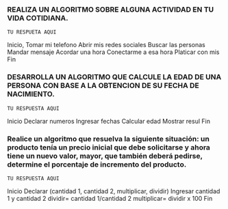 ### REALIZA UN ALGORITMO SOBRE ALGUNA ACTIVIDAD EN TU VIDA COTIDIANA.

    TU RESPUETA AQUI
Inicio, 
Tomar mi telefono
Abrir mis redes sociales
Buscar las personas
Mandar mensaje 
Acordar una hora
Conectarme a esa hora
Platicar con mis 
Fin

### DESARROLLA UN ALGORITMO QUE CALCULE LA EDAD DE UNA PERSONA CON BASE A LA OBTENCION DE SU FECHA DE NACIMIENTO.

    TU RESPUESTA AQUI
Inicio
Declarar  numeros 
Ingresar fechas 
Calcular edad
Mostrar resul
Fin


###  Realice un algoritmo que resuelva la siguiente situación: un producto tenía un precio inicial que debe solicitarse y ahora tiene un nuevo valor, mayor, que también deberá pedirse, determine el porcentaje de incremento del producto. 

    TU RESPUESTA AQUI
Inicio
Declarar (cantidad 1, cantidad 2, multiplicar, dividir)
Ingresar cantidad 1 y cantidad 2
dividir= cantidad 1/cantidad 2
multiplicar= dividir x 100
Fin
